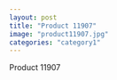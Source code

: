 ```yaml
---
layout: post
title: "Product 11907"
image: "product11907.jpg"
categories: "category1"
---
```

Product 11907
